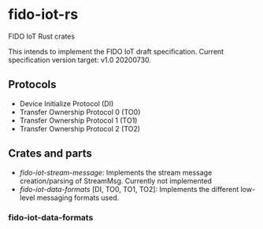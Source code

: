 # fido-iot-rs
FIDO IoT Rust crates

This intends to implement the FIDO IoT draft specification.
Current specification version target: v1.0 20200730.

## Protocols
- Device Initialize Protocol (DI)
- Transfer Ownership Protocol 0 (TO0)
- Transfer Ownership Protocol 1 (TO1)
- Transfer Ownership Protocol 2 (TO2)

## Crates and parts
- *fido-iot-stream-message*: Implements the stream message creation/parsing of StreamMsg. Currently not implemented
- *fido-iot-data-formats* [DI, TO0, TO1, TO2]: Implements the different low-level messaging formats used.

### fido-iot-data-formats
